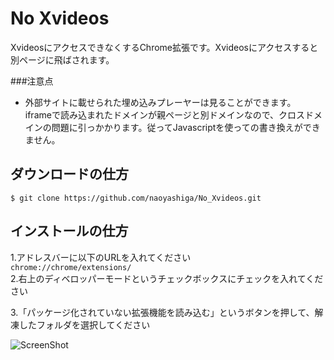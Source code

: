 No Xvideos
============
XvideosにアクセスできなくするChrome拡張です。Xvideosにアクセスすると別ページに飛ばされます。   

###注意点
 - 外部サイトに載せられた埋め込みプレーヤーは見ることができます。  
 iframeで読み込まれたドメインが親ページと別ドメインなので、クロスドメインの問題に引っかかります。従ってJavascriptを使っての書き換えができません。  


ダウンロードの仕方
----
    $ git clone https://github.com/naoyashiga/No_Xvideos.git

インストールの仕方
----
1.アドレスバーに以下のURLを入れてください  
`chrome://chrome/extensions/`  
2.右上のディベロッパーモードというチェックボックスにチェックを入れてください  

3.「パッケージ化されていない拡張機能を読み込む」というボタンを押して、解凍したフォルダを選択してください  

![ScreenShot](https://raw.github.com/naoyashiga/Chrome_Extensions/master/Google_Calendar_From_Rikunavi/screenshots/install.png)
